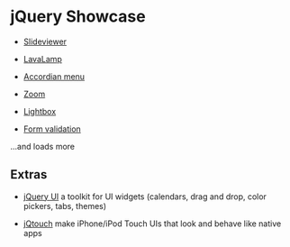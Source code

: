 jQuery Showcase
===============

* [Slideviewer](http://www.gcmingati.net/wordpress/wp-content/lab/jquery/imagestrip/imageslide-plugin.html)

* [LavaLamp](http://www.gmarwaha.com/blog/2007/08/23/lavalamp-for-jquery-lovers/)

* [Accordian menu](http://www.i-marco.nl/weblog/jquery-accordion-menu/)

* [Zoom](http://www.mind-projects.it/projects/jqzoom/demos.php#demo1)

* [Lightbox](http://leandrovieira.com/projects/jquery/lightbox/)

* [Form validation](http://jquery.bassistance.de/validate/demo/)

...and loads more


Extras
------

* [jQuery UI](http://jqueryui.com/) a toolkit for UI widgets (calendars, drag and drop, color pickers, tabs, themes)

* [jQtouch](http://www.jqtouch.com/) make iPhone/iPod Touch UIs that look and behave like native apps